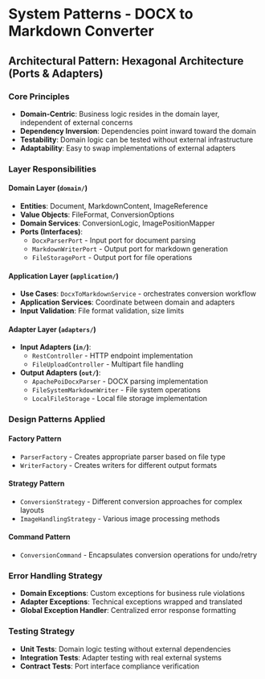 # System Patterns - DOCX to Markdown Converter

## Architectural Pattern: Hexagonal Architecture (Ports & Adapters)

### Core Principles
- **Domain-Centric**: Business logic resides in the domain layer, independent of external concerns
- **Dependency Inversion**: Dependencies point inward toward the domain
- **Testability**: Domain logic can be tested without external infrastructure
- **Adaptability**: Easy to swap implementations of external adapters

### Layer Responsibilities

#### Domain Layer (`domain/`)
- **Entities**: Document, MarkdownContent, ImageReference
- **Value Objects**: FileFormat, ConversionOptions
- **Domain Services**: ConversionLogic, ImagePositionMapper
- **Ports (Interfaces)**: 
  - `DocxParserPort` - Input port for document parsing
  - `MarkdownWriterPort` - Output port for markdown generation
  - `FileStoragePort` - Output port for file operations

#### Application Layer (`application/`)
- **Use Cases**: `DocxToMarkdownService` - orchestrates conversion workflow
- **Application Services**: Coordinate between domain and adapters
- **Input Validation**: File format validation, size limits

#### Adapter Layer (`adapters/`)
- **Input Adapters (`in/`)**:
  - `RestController` - HTTP endpoint implementation
  - `FileUploadController` - Multipart file handling
- **Output Adapters (`out/`)**:
  - `ApachePoiDocxParser` - DOCX parsing implementation
  - `FileSystemMarkdownWriter` - File system operations
  - `LocalFileStorage` - Local file storage implementation

### Design Patterns Applied

#### Factory Pattern
- `ParserFactory` - Creates appropriate parser based on file type
- `WriterFactory` - Creates writers for different output formats

#### Strategy Pattern
- `ConversionStrategy` - Different conversion approaches for complex layouts
- `ImageHandlingStrategy` - Various image processing methods

#### Command Pattern
- `ConversionCommand` - Encapsulates conversion operations for undo/retry

### Error Handling Strategy
- **Domain Exceptions**: Custom exceptions for business rule violations
- **Adapter Exceptions**: Technical exceptions wrapped and translated
- **Global Exception Handler**: Centralized error response formatting

### Testing Strategy
- **Unit Tests**: Domain logic testing without external dependencies
- **Integration Tests**: Adapter testing with real external systems
- **Contract Tests**: Port interface compliance verification
